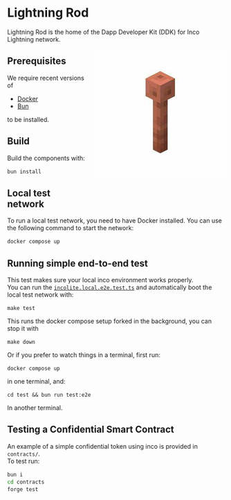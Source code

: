 # Lightning Rod

Lightning Rod is the home of the Dapp Developer Kit (DDK) for Inco Lightning network.

<img src="./docs/images/lightning-rod.png" alt="Lightning Rod" width="300" style="float: right; margin-left: 20px; margin-bottom: 20px;">

## Prerequisites

We require recent versions of

- [Docker](https://www.docker.com/)
- [Bun](https://bun.sh/)

to be installed.

## Build

Build the components with:

```bash
bun install
```

## Local test network

To run a local test network, you need to have Docker installed. You can use the following command to start the network:

```bash
docker compose up
```

## Running simple end-to-end test

This test makes sure your local inco environment works properly.  
You can run the [`incolite.local.e2e.test.ts`](./test/src/incolite.local.e2e.test.ts) and automatically boot the local test network with:

```
make test
```

This runs the docker compose setup forked in the background, you can stop it with

```
make down
```

Or if you prefer to watch things in a terminal, first run:

```
docker compose up
```

in one terminal, and:

```
cd test && bun run test:e2e
```

In another terminal.

## Testing a Confidential Smart Contract

An example of a simple confidential token using inco is provided in `contracts/`.  
To test run:

```bash
bun i
cd contracts
forge test
```
